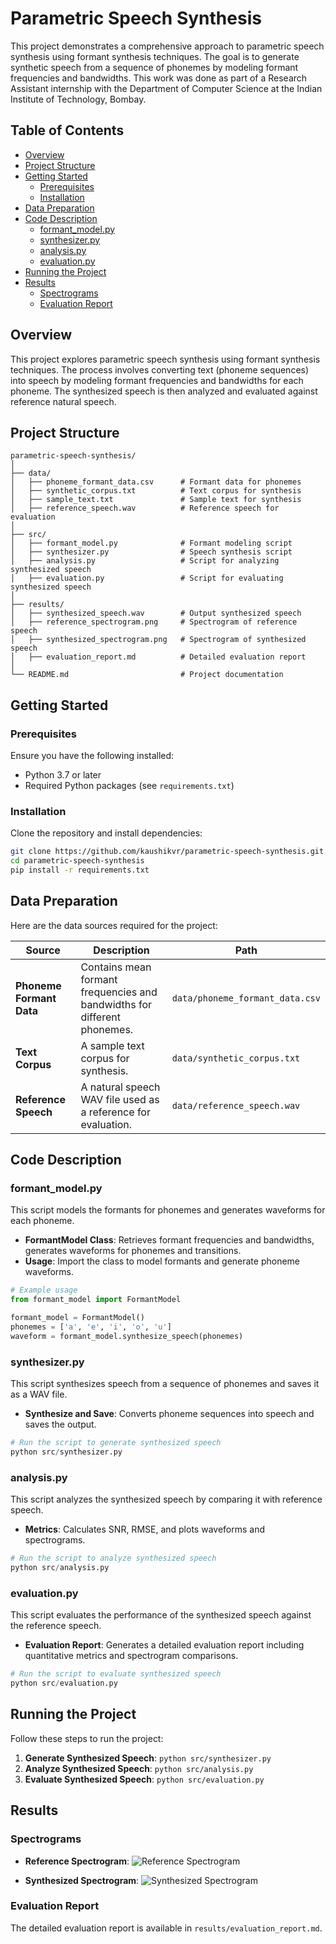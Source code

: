 # Parametric Speech Synthesis
This project demonstrates a comprehensive approach to parametric speech synthesis using formant synthesis techniques. The goal is to generate synthetic speech from a sequence of phonemes by modeling formant frequencies and bandwidths. This work was done as part of a Research Assistant internship with the Department of Computer Science at the Indian Institute of Technology, Bombay.

## Table of Contents

- [Overview](#overview)
- [Project Structure](#project-structure)
- [Getting Started](#getting-started)
  - [Prerequisites](#prerequisites)
  - [Installation](#installation)
- [Data Preparation](#data-preparation)
- [Code Description](#code-description)
  - [formant_model.py](#formant_modelpy)
  - [synthesizer.py](#synthesizerpy)
  - [analysis.py](#analysispy)
  - [evaluation.py](#evaluationpy)
- [Running the Project](#running-the-project)
- [Results](#results)
  - [Spectrograms](#spectrograms)
  - [Evaluation Report](#evaluation-report)

## Overview

This project explores parametric speech synthesis using formant synthesis techniques. The process involves converting text (phoneme sequences) into speech by modeling formant frequencies and bandwidths for each phoneme. The synthesized speech is then analyzed and evaluated against reference natural speech.

## Project Structure

```plaintext
parametric-speech-synthesis/
│
├── data/
│   ├── phoneme_formant_data.csv      # Formant data for phonemes
│   ├── synthetic_corpus.txt          # Text corpus for synthesis
│   ├── sample_text.txt               # Sample text for synthesis
│   ├── reference_speech.wav          # Reference speech for evaluation
│
├── src/
│   ├── formant_model.py              # Formant modeling script
│   ├── synthesizer.py                # Speech synthesis script
│   ├── analysis.py                   # Script for analyzing synthesized speech
│   ├── evaluation.py                 # Script for evaluating synthesized speech
│
├── results/
│   ├── synthesized_speech.wav        # Output synthesized speech
│   ├── reference_spectrogram.png     # Spectrogram of reference speech
│   ├── synthesized_spectrogram.png   # Spectrogram of synthesized speech
│   ├── evaluation_report.md          # Detailed evaluation report
│
└── README.md                         # Project documentation
```

## Getting Started

### Prerequisites

Ensure you have the following installed:

- Python 3.7 or later
- Required Python packages (see `requirements.txt`)

### Installation

Clone the repository and install dependencies:

```bash
git clone https://github.com/kaushikvr/parametric-speech-synthesis.git
cd parametric-speech-synthesis
pip install -r requirements.txt
```

## Data Preparation

Here are the data sources required for the project:

| **Source**                   | **Description**                                                              | **Path**                        |
|------------------------------|------------------------------------------------------------------------------|---------------------------------|
| **Phoneme Formant Data**     | Contains mean formant frequencies and bandwidths for different phonemes.     | `data/phoneme_formant_data.csv` |
| **Text Corpus**              | A sample text corpus for synthesis.                                          | `data/synthetic_corpus.txt`     |
| **Reference Speech**         | A natural speech WAV file used as a reference for evaluation.                | `data/reference_speech.wav`     |

## Code Description

### formant_model.py

This script models the formants for phonemes and generates waveforms for each phoneme.

- **FormantModel Class**: Retrieves formant frequencies and bandwidths, generates waveforms for phonemes and transitions.
- **Usage**: Import the class to model formants and generate phoneme waveforms.

```python
# Example usage
from formant_model import FormantModel

formant_model = FormantModel()
phonemes = ['a', 'e', 'i', 'o', 'u']
waveform = formant_model.synthesize_speech(phonemes)
```

### synthesizer.py

This script synthesizes speech from a sequence of phonemes and saves it as a WAV file.

- **Synthesize and Save**: Converts phoneme sequences into speech and saves the output.

```python
# Run the script to generate synthesized speech
python src/synthesizer.py
```

### analysis.py

This script analyzes the synthesized speech by comparing it with reference speech.

- **Metrics**: Calculates SNR, RMSE, and plots waveforms and spectrograms.

```python
# Run the script to analyze synthesized speech
python src/analysis.py
```

### evaluation.py

This script evaluates the performance of the synthesized speech against the reference speech.

- **Evaluation Report**: Generates a detailed evaluation report including quantitative metrics and spectrogram comparisons.

```python
# Run the script to evaluate synthesized speech
python src/evaluation.py
```

## Running the Project

Follow these steps to run the project:

1. **Generate Synthesized Speech**: `python src/synthesizer.py`
2. **Analyze Synthesized Speech**: `python src/analysis.py`
3. **Evaluate Synthesized Speech**: `python src/evaluation.py`

## Results

### Spectrograms

- **Reference Spectrogram**:
  ![Reference Spectrogram](results/reference_spectrogram.png)
  
- **Synthesized Spectrogram**:
  ![Synthesized Spectrogram](results/synthesized_spectrogram.png)

### Evaluation Report

The detailed evaluation report is available in `results/evaluation_report.md`.




